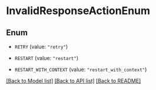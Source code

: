 # InvalidResponseActionEnum

## Enum


* `RETRY` (value: `"retry"`)

* `RESTART` (value: `"restart"`)

* `RESTART_WITH_CONTEXT` (value: `"restart_with_context"`)


[[Back to Model list]](../README.md#documentation-for-models) [[Back to API list]](../README.md#documentation-for-api-endpoints) [[Back to README]](../README.md)


